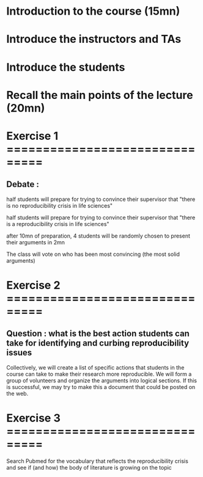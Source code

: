 # Introduction to the course (15mn)

# Introduce the instructors and TAs

# Introduce the students

# Recall the main points of the lecture (20mn)

# Exercise 1 ===============================

## Debate : 

half students will prepare for trying to convince their supervisor that
 "there is no reproducibility crisis in life sciences"  

half students will prepare for trying to convince their supervisor that
"there is a reproducibility crisis in life sciences"  

after 10mn of preparation, 4 students will be randomly chosen to present their arguments in 2mn

The class will vote on who has been most convincing (the most solid arguments)

# Exercise 2 ===============================

## Question : what is the best action students can take for identifying and curbing reproducibility issues 

Collectively, we will create a list of specific actions that students in the course can take to make their research more reproducible. We will form a group of volunteers and organize the arguments into logical sections. If this is successful, we may try to make this a document that could be posted on the web. 

# Exercise 3 ===============================

Search Pubmed for the vocabulary that reflects the reproducibility crisis and see if (and how) the body of literature is growing on the topic





